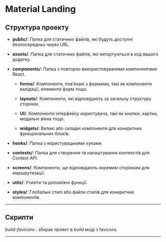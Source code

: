 # Material Landing

## Структура проекту

- **public/**: Папка для статичних файлів, які будуть доступні безпосередньо через URL.

- **assets/**: Папка для статичних файлів, які імпортуються в код вашого додатку.

- **components/**: Папка з повторно використовуваними компонентами React.

  - **forms/**: Компоненти, пов'язані з формами, такі як компоненти валідації, елементи форм тощо.

  - **layouts/**: Компоненти, які відповідають за загальну структуру сторінок.

  - **UI/**: Компоненти інтерфейсу користувача, такі як кнопки, картки, модальні вікна тощо.

  - **widgets/**: Великі або складні компоненти для конкретних функціональних блоків.

- **hooks/**: Папка з користувацькими хуками.

- **contexts/**: Папка для створення та налаштування контекстів для Context API.

- **screens/**: Компоненти, що відповідають окремим сторінкам для маршрутизації.

- **utils/**: Утиліти та допоміжні функції.

- **styles/**: Глобальні стилі або файли стилів для конкретних компонентів.

---

## Скрипти

_build-favicons_ : збирає проект в build моді з favicons

---
